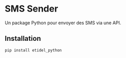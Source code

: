 # SMS Sender

Un package Python pour envoyer des SMS via une API.

## Installation

```bash
pip install etidel_python
